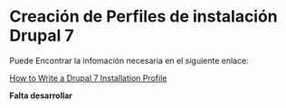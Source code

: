 # Creación de Perfiles de instalación Drupal 7

Puede Encontrar la infomación necesaria en el siguiente enlace:

[How to Write a Drupal 7 Installation Profile](https://www.drupal.org/node/1022020)

**Falta desarrollar**